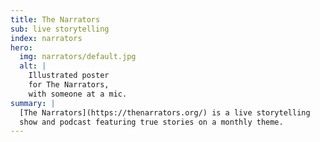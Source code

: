 ```yaml
---
title: The Narrators
sub: live storytelling
index: narrators
hero:
  img: narrators/default.jpg
  alt: |
    Illustrated poster
    for The Narrators,
    with someone at a mic.
summary: |
  [The Narrators](https://thenarrators.org/) is a live storytelling
  show and podcast featuring true stories on a monthly theme.
---
```

